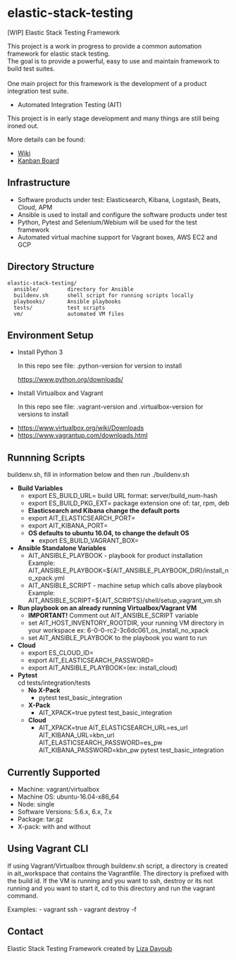 # elastic-stack-testing

[WIP] Elastic Stack Testing Framework

This project is a work in progress to provide a common automation framework for elastic stack testing.
<br>The goal is to provide a powerful, easy to use and maintain framework to build test suites.  
<br>One main project for this framework is the development of a product integration test suite.
 - Automated Integration Testing (AIT)

This project is in early stage development and many things are still being ironed out.  

More details can be found:
- [Wiki](https://github.com/elastic/elastic-stack-testing/wiki)
- [Kanban Board](https://github.com/elastic/elastic-stack-testing/projects/1)

## Infrastructure

 - Software products under test: Elasticsearch, Kibana, Logstash, Beats, Cloud, APM
 - Ansible is used to install and configure the software products under test
 - Python, Pytest and Selenium/Webium will be used for the test framework
 - Automated virtual machine support for Vagrant boxes, AWS EC2 and GCP

## Directory Structure

```
elastic-stack-testing/
  ansible/         directory for Ansible
  buildenv.sh      shell script for running scripts locally
  playbooks/       Ansible playbooks
  tests/           test scripts
  vm/              automated VM files
```

## Environment Setup

 * Install Python 3

   In this repo see file: .python-version for version to install

   https://www.python.org/downloads/

 * Install Virtualbox and Vagrant

   In this repo see file: .vagrant-version and .virtualbox-version for versions to install

  - https://www.virtualbox.org/wiki/Downloads
  - https://www.vagrantup.com/downloads.html

## Runnning Scripts

buildenv.sh, fill in information below and then run ./buildenv.sh   

  - <b>Build Variables</b>
    - export ES_BUILD_URL= build URL format: server/build_num-hash   
    - export ES_BUILD_PKG_EXT= package extension one of: tar, rpm, deb
    -  <b>Elasticsearch and Kibana change the default ports</b>
      - export AIT_ELASTICSEARCH_PORT=
      - export AIT_KIBANA_PORT=
    - <b>OS defaults to ubuntu 16.04, to change the default OS</b>
        - export ES_BUILD_VAGRANT_BOX=
  - <b>Ansible Standalone Variables</b>
    - AIT_ANSIBLE_PLAYBOOK - playbook for product installation   
      Example: AIT_ANSIBLE_PLAYBOOK=${AIT_ANSIBLE_PLAYBOOK_DIR}/install_no_xpack.yml
    - AIT_ANSIBLE_SCRIPT - machine setup which calls above playbook      
      Example: AIT_ANSIBLE_SCRIPT=${AIT_SCRIPTS}/shell/setup_vagrant_vm.sh   
  - <b>Run playbook on an already running Virtualbox/Vagrant VM</b>
    - <b>IMPORTANT!</b> Comment out AIT_ANSIBLE_SCRIPT variable
    - set AIT_HOST_INVENTORY_ROOTDIR, your running VM directory in your workspace ex: 6-0-0-rc2-3c6dc061_os_install_no_xpack
    - set AIT_ANSIBLE_PLAYBOOK to the playbook you want to run
  - <b>Cloud</b>
    - export ES_CLOUD_ID=
    - export AIT_ELASTICSEARCH_PASSWORD=
    - export AIT_ANSIBLE_PLAYBOOK=(ex: install_cloud)
  - <b>Pytest</b>
    <br>cd tests/integration/tests
    - <b>No X-Pack</b>
      -  pytest test_basic_integration
    - <b>X-Pack</b>
      - AIT_XPACK=true pytest test_basic_integration
    - <b>Cloud</b>
      - AIT_XPACK=true AIT_ELASTICSEARCH_URL=es_url AIT_KIBANA_URL=kbn_url AIT_ELASTICSEARCH_PASSWORD=es_pw AIT_KIBANA_PASSWORD=kbn_pw pytest test_basic_integration

## Currently Supported

  - Machine: vagrant/virtualbox
  - Machine OS: ubuntu-16.04-x86_64
  - Node: single
  - Software Versions: 5.6.x, 6.x, 7.x
  - Package: tar.gz
  - X-pack: with and without  

## Using Vagrant CLI

  If using Vagrant/Virtualbox through buildenv.sh script, a directory is created in ait_workspace that contains the
  Vagrantfile.  The directory is prefixed with the build id.  If the VM is running and you want to ssh, destroy or
  its not running and you want to start it, cd to this directory and run the vagrant command.

  Examples:
    - vagrant ssh
    - vagrant destroy -f

## Contact

  Elastic Stack Testing Framework created by [Liza Dayoub](https://github.com/liza-mae)
